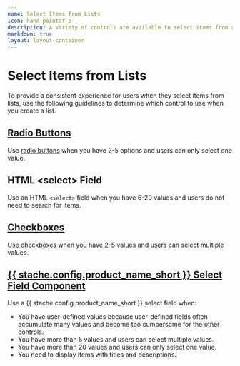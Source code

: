 ```yaml
---
name: Select Items from Lists
icon: hand-pointer-o
description: A variety of controls are available to select items from a list.
markdown: true
layout: layout-container
---
```


<h1 class="bb-page-heading">Select Items from Lists</h1>

To provide a consistent experience for users when they select items from lists, use the following guidelines to determine which control to use when you create a list.

<h2 class="bb-section-heading"><a href="../../components/check">Radio Buttons</a></h2>

Use <a href="../../components/check">radio buttons</a> when you have 2-5 options and users can only select one value.

<h2 class="bb-section-heading">HTML &lt;select&gt; Field</h2>

Use an HTML <code>&lt;select&gt;</code> field when you have 6-20 values and users do not need to search for items.

<h2 class="bb-section-heading"><a href="../../components/check">Checkboxes</a></h2>

Use <a href="../../components/check">checkboxes</a> when you have 2-5 values and users can select multiple values.

<h2 class="bb-section-heading"><a href="../../components/selectfield">{{ stache.config.product_name_short }} Select Field Component</a></h2>

Use a {{ stache.config.product_name_short }} select field when:

* You have user-defined values because user-defined fields often accumulate many values and become too cumbersome for the other controls.
* You have more than 5 values and users can select multiple values.
* You have more than 20 values and users can only select one value.
* You need to display items with titles and descriptions.
